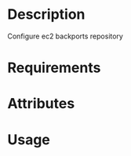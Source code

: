 Description
===========
Configure ec2 backports repository

Requirements
============

Attributes
==========

Usage
=====

